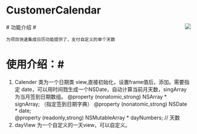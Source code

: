 # CustomerCalendar #

<div style="float: right"><img src="https://thumbnail0.baidupcs.com/thumbnail/f7fd354f38a2e4ce932376bd2363f457?fid=2150171115-250528-979240677320594&time=1479826800&rt=sh&sign=FDTAER-DCb740ccc5511e5e8fedcff06b081203-PwwZ1l45zr86x8vJ4J0gWF4NShQ%3D&expires=8h&chkv=0&chkbd=0&chkpc=&dp-logid=7584043476209295994&dp-callid=0&size=c710_u400&quality=100" /></div>
# 功能介绍 #

    为项目快速集成日历功能提供了，支付自定义的单个天数

# 使用介绍：#

1. Calender 类为一个日期类 view,直接初始化，设置frame值后，添加。需要指定 date，可以用时间戮生成一个NSDate，自动计算当前月天数，singArray 为当月签到日期数组。
@property (nonatomic,strong) NSArray * signArray;                 （指定签到日期字典）
@property (nonatomic,strong) NSDate * date;                         
@property (readonly,strong) NSMutableArray * dayNumbers;               // 天数
2. dayView 为一个自定义的一天view，可以自定义。
